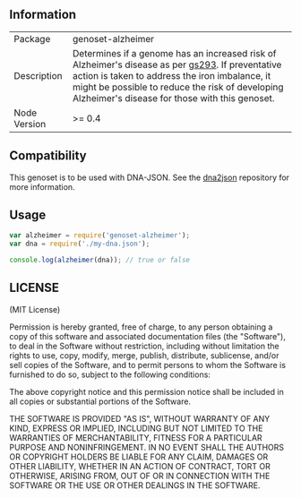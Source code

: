 ## Information

<table>
<tr>
<td>Package</td><td>genoset-alzheimer</td>
</tr>
<tr>
<td>Description</td>
<td>Determines if a genome has an increased risk of Alzheimer's disease as per <a href="http://www.snpedia.com/index.php/Gs293">gs293</a>. If preventative action is taken to address the iron imbalance, it might be possible to reduce the risk of developing Alzheimer's disease for those with this genoset.</td>
</tr>
<tr>
<td>Node Version</td>
<td>>= 0.4</td>
</tr>
</table>

## Compatibility

This genoset is to be used with DNA-JSON. See the [dna2json](https://github.com/genomejs/dna2json) repository for more information.

## Usage

```javascript
var alzheimer = require('genoset-alzheimer');
var dna = require('./my-dna.json');

console.log(alzheimer(dna)); // true or false
```

## LICENSE

(MIT License)

Permission is hereby granted, free of charge, to any person obtaining
a copy of this software and associated documentation files (the
"Software"), to deal in the Software without restriction, including
without limitation the rights to use, copy, modify, merge, publish,
distribute, sublicense, and/or sell copies of the Software, and to
permit persons to whom the Software is furnished to do so, subject to
the following conditions:

The above copyright notice and this permission notice shall be
included in all copies or substantial portions of the Software.

THE SOFTWARE IS PROVIDED "AS IS", WITHOUT WARRANTY OF ANY KIND,
EXPRESS OR IMPLIED, INCLUDING BUT NOT LIMITED TO THE WARRANTIES OF
MERCHANTABILITY, FITNESS FOR A PARTICULAR PURPOSE AND
NONINFRINGEMENT. IN NO EVENT SHALL THE AUTHORS OR COPYRIGHT HOLDERS BE
LIABLE FOR ANY CLAIM, DAMAGES OR OTHER LIABILITY, WHETHER IN AN ACTION
OF CONTRACT, TORT OR OTHERWISE, ARISING FROM, OUT OF OR IN CONNECTION
WITH THE SOFTWARE OR THE USE OR OTHER DEALINGS IN THE SOFTWARE.